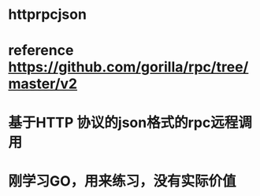 # httprpcjson
# reference https://github.com/gorilla/rpc/tree/master/v2
# 基于HTTP 协议的json格式的rpc远程调用
# 刚学习GO，用来练习，没有实际价值
